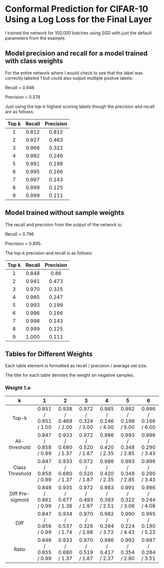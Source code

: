 # Conformal Prediction for CIFAR-10 Using a Log Loss for the Final Layer #

I trained the network for 100,000 batches using SGD with just the default parameters from the example.

## Model precision and recall for a model trained with class weights ##

For the entire network where I would check to see that the label was correctly labeled 1 but could also output multiple
postive labels:

Recall = 0.946

Precision = 0.578

Just using the top-k highest scoring labels though the precision and recall are as follows:

| Top k | Recall | Precision |
| :---: | :---: | :---: |
| 1 | 0.812 | 0.812 |
| 2 | 0.927 | 0.463 |
| 3 | 0.966 | 0.322 |
| 4 | 0.982 | 0.246 |
| 5 | 0.991 | 0.198 |
| 6 | 0.995 | 0.166 |
| 7 | 0.997 | 0.143 |
| 8 | 0.999 | 0.125 |
| 9 | 0.999 | 0.111 |

## Model trained without sample weights ##

The recall and precision from the output of the network is:

Recall = 0.796

Precision = 0.895.

The top-k precision and recall is as follows:


| Top k | Recall | Precision |
| :---: | :---: | :---: |
| 1 | 0.848 | 0.86 |
| 2 | 0.941 | 0.473 |
| 3 | 0.970 | 0.325 |
| 4 | 0.985 | 0.247 |
| 5 | 0.993 | 0.199 |
| 6 | 0.996 | 0.166 |
| 7 | 0.998 | 0.143 |
| 8 | 0.999 | 0.125 |
| 9 | 1.000 | 0.111 |


## Tables for Different Weights ##

Each table element is formatted as recall / precision / average set size.

The title for each table denotes the weight on negative samples.

### Weight 1.o ###

| k | 1 | 2 | 3 | 4 | 5 | 6 |
| :---: | :---: | :---: | :---: | :---: | :---: | :---: 
| Top-k | 0.851 / 0.851 / 1.00 | 0.938 / 0.469 / 2.00 | 0.972 / 0.324 / 3.00 | 0.985 / 0.246 / 4.00 | 0.992 / 0.198 / 5.00 | 0.996 / 0.166 / 6.00 |
| All-threshold | 0.847 / 0.858 / 0.99 | 0.933 / 0.680 / 1.37 | 0.972 / 0.520 / 1.87 | 0.986 / 0.420 / 2.35 | 0.993 / 0.348 / 2.85 | 0.996 / 0.290 / 3.43 |
| Class Threshold | 0.847 / 0.858 / 0.99 | 0.933 / 0.680 / 1.37 | 0.972 / 0.520 / 1.87 | 0.986 / 0.420 / 2.35 | 0.993 / 0.348 / 2.85 | 0.996 / 0.290 / 3.43 |
| Diff Pre-sigmoid | 0.849 / 0.861 / 0.99 | 0.935 / 0.677 / 1.38 | 0.972 / 0.493 / 1.97 | 0.983 / 0.393 / 2.51 | 0.991 / 0.322 / 3.08 | 0.996 / 0.244 / 4.08 |
| Diff | 0.847 / 0.856 / 0.99 | 0.934 / 0.537 / 1.74 | 0.970 / 0.326 / 2.98 | 0.982 / 0.264 / 3.72 | 0.990 / 0.224 / 4.43 | 0.995 / 0.190 / 5.23 |
| Ratio | 0.846 / 0.855 / 0.99 | 0.933 / 0.680 / 1.37 | 0.970 / 0.519 / 1.87 | 0.986 / 0.417 / 2.37 | 0.992 / 0.354 / 2.80 | 0.997 / 0.284 / 3.51 |
